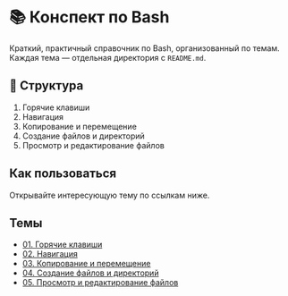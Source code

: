 # 📚 Конспект по Bash

Краткий, практичный справочник по Bash, организованный по темам. Каждая тема — отдельная директория с `README.md`.

## 📁 Структура

  1. Горячие клавиши
  2. Навигация
  3. Копирование и перемещение
  4. Создание файлов и директорий
  5. Просмотр и редактирование файлов

## Как пользоваться

Открывайте интересующую тему по ссылкам ниже.

## Темы

- [01. Горячие клавиши](./01_Горячие_клавиши/README.md)
- [02. Навигация](./02_Навигация/README.md)
- [03. Копирование и перемещение](./03_Копирование_и_перемещение/README.md)
- [04. Создание файлов и директорий](./04_Создание_файлов_и_директорий/README.md)
- [05. Просмотр и редактирование файлов](./05_Просмотр_и_редактирование_файлов/README.md)
